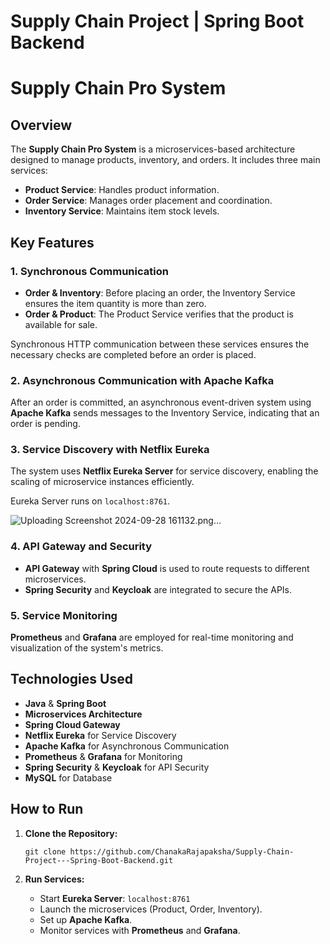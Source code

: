 # Supply Chain Project | Spring Boot Backend

 <h1>Supply Chain Pro System</h1>

  <h2>Overview</h2>
    <p>The <strong>Supply Chain Pro System</strong> is a microservices-based architecture designed to manage products, inventory, and orders. It includes three main services:</p>
    <ul>
        <li><strong>Product Service</strong>: Handles product information.</li>
        <li><strong>Order Service</strong>: Manages order placement and coordination.</li>
        <li><strong>Inventory Service</strong>: Maintains item stock levels.</li>
    </ul>

  <h2>Key Features</h2>

  <h3>1. Synchronous Communication</h3>
    <ul>
        <li><strong>Order & Inventory</strong>: Before placing an order, the Inventory Service ensures the item quantity is more than zero.</li>
        <li><strong>Order & Product</strong>: The Product Service verifies that the product is available for sale.</li>
    </ul>
    <p>Synchronous HTTP communication between these services ensures the necessary checks are completed before an order is placed.</p>

  <h3>2. Asynchronous Communication with Apache Kafka</h3>
  <p>After an order is committed, an asynchronous event-driven system using <strong>Apache Kafka</strong> sends messages to the Inventory Service, indicating that an order is pending.</p>

  <h3>3. Service Discovery with Netflix Eureka</h3>
    <p>The system uses <strong>Netflix Eureka Server</strong> for service discovery, enabling the scaling of microservice instances efficiently.</p>
    <p>Eureka Server runs on <code>localhost:8761</code>.</p>

   ![Uploading Screenshot 2024-09-28 161132.png…]()

  <h3>4. API Gateway and Security</h3>
    <ul>
        <li><strong>API Gateway</strong> with <strong>Spring Cloud</strong> is used to route requests to different microservices.</li>
        <li><strong>Spring Security</strong> and <strong>Keycloak</strong> are integrated to secure the APIs.</li>
    </ul>

  <h3>5. Service Monitoring</h3>
    <p><strong>Prometheus</strong> and <strong>Grafana</strong> are employed for real-time monitoring and visualization of the system's metrics.</p>

  <h2>Technologies Used</h2>
    <ul>
        <li><strong>Java</strong> & <strong>Spring Boot</strong></li>
        <li><strong>Microservices Architecture</strong></li>
        <li><strong>Spring Cloud Gateway</strong></li>
        <li><strong>Netflix Eureka</strong> for Service Discovery</li>
        <li><strong>Apache Kafka</strong> for Asynchronous Communication</li>
        <li><strong>Prometheus</strong> & <strong>Grafana</strong> for Monitoring</li>
        <li><strong>Spring Security</strong> & <strong>Keycloak</strong> for API Security</li>
        <li><strong>MySQL</strong> for Database</li>
    </ul>

  <h2>How to Run</h2>
    <ol>
        <li><strong>Clone the Repository:</strong>
            <pre><code>git clone https://github.com/ChanakaRajapaksha/Supply-Chain-Project---Spring-Boot-Backend.git</code></pre>
        </li>
        <li><strong>Run Services:</strong></li>
        <ul>
            <li>Start <strong>Eureka Server</strong>: <code>localhost:8761</code></li>
            <li>Launch the microservices (Product, Order, Inventory).</li>
            <li>Set up <strong>Apache Kafka</strong>.</li>
            <li>Monitor services with <strong>Prometheus</strong> and <strong>Grafana</strong>.</li>
        </ul>
    </ol>
